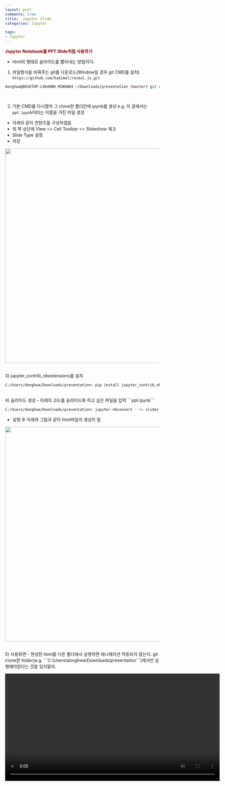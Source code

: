 ```yaml
---
layout: post
comments: true
title:  Jupyter Slide
categories: Jupyter

tags:
- Jupyter
---
```


**<span style='color:DarkRed'>Jupyter Notebook를 PPT Slide처럼 사용하기</span>**

- html의 형태로 슬라이드를 뽑아내는 방법이다. 

1) 파일형식을 바꿔주는 git를 다운로드(Window일 경우 git CMD를 설치) ```https://github.com/hakimel/reveal.js.git``` 

```bash
donghwa@DESKTOP-L9A4HBN MINGW64 ~/Downloads/presentation (master) git clone https://github.com/hakimel/reveal.js.git
```
<br>

2) 기본 CMD를 다시열어 그 clone한 폴더안에 ipynb를 생성 e.g. 이 글에서는 ```ppt.ipynb```이라는 이름을 가진 파일 생성 
- 아래의 같이 컨텐츠를 구성하였음
- 위 쪽 상단에 View >> Cell Toolbar >> Slideshow 체크
- Slide Type 설정
- 저장
<p align="center"><img width="700" height="auto" src='https://i.imgur.com/gDpWWJS.png'></p>
<br>
3) jupyter_contrib_nbextensions를 설치 

```bash
C:/Users/donghwa/Downloads/presentation> pip install jupyter_contrib_nbextensions
```
<br>
4) 슬라이드 생성 
- 아래의 코드를 슬라이드화 하고 싶은 파일을 입력 ```ppt.ipynb```

```bash
C:/Users/donghwa/Downloads/presentation> jupyter-nbconvert --to slides ppt.ipynb --reveal-prefix=reveal.js
```
- 실행 후 아래의 그림과 같이 html파일이 생성이 됨
<p align="center"><img width="700" height="auto" src='https://i.imgur.com/19yfI3y.png'></p>

<br>
5) 사용화면
- 완성된 html를 다른 폴더에서 실행하면 애니메이션 작동되지 않는다. git clone한 folder(e.g. ```C:\Users\donghwa\Downloads\presentation```)에서만 실행해야된다는 것을 잊지말자.

<p align="center"><video width="700" height="auto" controls="controls">
  <source src="https://i.imgur.com/C27Y4yK.mp4" type="video/mp4" />
  Your browser does not support the video tag.
  /* instead of the last line you could also add the flash player*/
</video></p>
